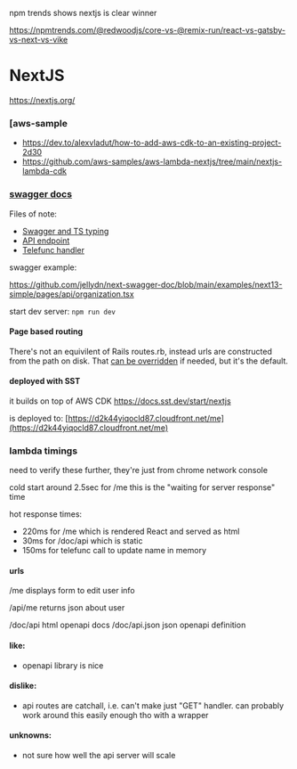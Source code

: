 
npm trends shows nextjs is clear winner

https://npmtrends.com/@redwoodjs/core-vs-@remix-run/react-vs-gatsby-vs-next-vs-vike

# NextJS

https://nextjs.org/

### [aws-sample
* https://dev.to/alexvladut/how-to-add-aws-cdk-to-an-existing-project-2d30
* https://github.com/aws-samples/aws-lambda-nextjs/tree/main/nextjs-lambda-cdk

### [swagger docs](https://github.com/jellydn/next-swagger-doc)

Files of note:

* [Swagger and TS typing](models/user.ts)
* [API endpoint](pages/api/me.ts)
* [Telefunc handler](components/me-form.telefunc.ts)

swagger example:

https://github.com/jellydn/next-swagger-doc/blob/main/examples/next13-simple/pages/api/organization.tsx

start dev server: `npm run dev`

#### Page based routing

There's not an equivilent of Rails routes.rb, instead urls are constructed from the path on disk.  That [can be overridden](https://nextjs.org/docs/app/building-your-application/routing/defining-routes) if
needed, but it's the default.


#### deployed with SST

it builds on top of AWS CDK
https://docs.sst.dev/start/nextjs

is deployed to: [https://d2k44yiqocld87.cloudfront.net/me](https://d2k44yiqocld87.cloudfront.net/me)

### lambda timings

need to verify these further, they're just from chrome network console

cold start around 2.5sec for /me  this is the "waiting for server response" time

hot response times:
  * 220ms for /me which is rendered React and served as html
  * 30ms for /doc/api which is static
  * 150ms for telefunc call to update name in memory

#### urls
/me displays form to edit user info

/api/me returns json about user

/doc/api html openapi docs
/doc/api.json json openapi definition

#### like:
  * openapi library is nice

#### dislike:
  * api routes are catchall, i.e. can't make just  "GET" handler.  can probably work around this easily enough tho with a wrapper

#### unknowns:
  * not sure how well the api server will scale
